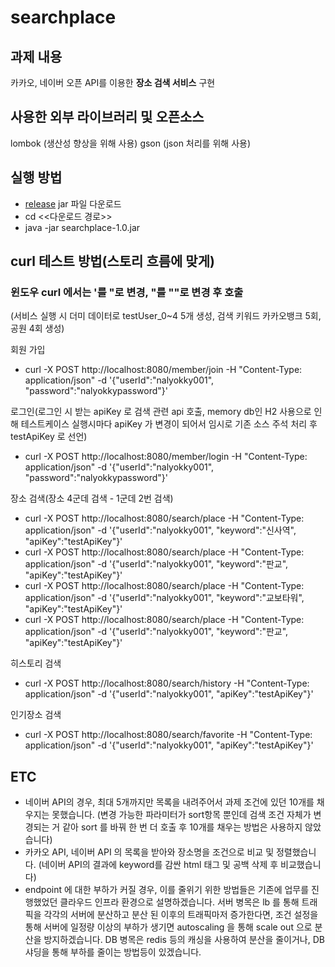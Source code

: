 # searchplace

## 과제 내용
카카오, 네이버 오픈 API를 이용한 **장소 검색 서비스** 구현

## 사용한 외부 라이브러리 및 오픈소스
lombok (생산성 향상을 위해 사용)
gson (json 처리를 위해 사용)

## 실행 방법
- [release](https://github.com/nalyokky001/searchplace/releases/) jar 파일 다운로드
- cd <<다운로드 경로>>
- java -jar searchplace-1.0.jar

## curl 테스트 방법(스토리 흐름에 맞게)
### 윈도우 curl 에서는 '를 "로 변경, "를 ""로 변경 후 호출

(서비스 실행 시 더미 데이터로 testUser_0~4 5개 생성, 검색 키워드 카카오뱅크 5회, 공원 4회 생성)

회원 가입
- curl -X POST http://localhost:8080/member/join -H "Content-Type: application/json" -d '{"userId":"nalyokky001", "password":"nalyokkypassword"}'

로그인(로그인 시 받는 apiKey 로 검색 관련 api 호출, memory db인 H2 사용으로 인해 테스트케이스 실행시마다 apiKey 가 변경이 되어서 임시로 기존 소스 주석 처리 후 testApiKey 로 선언)
- curl -X POST http://localhost:8080/member/login -H "Content-Type: application/json" -d '{"userId":"nalyokky001", "password":"nalyokkypassword"}'

장소 검색(장소 4군데 검색 - 1군데 2번 검색)
- curl -X POST http://localhost:8080/search/place -H "Content-Type: application/json" -d '{"userId":"nalyokky001", "keyword":"신사역", "apiKey":"testApiKey"}'
- curl -X POST http://localhost:8080/search/place -H "Content-Type: application/json" -d '{"userId":"nalyokky001", "keyword":"판교", "apiKey":"testApiKey"}'
- curl -X POST http://localhost:8080/search/place -H "Content-Type: application/json" -d '{"userId":"nalyokky001", "keyword":"교보타워", "apiKey":"testApiKey"}'
- curl -X POST http://localhost:8080/search/place -H "Content-Type: application/json" -d '{"userId":"nalyokky001", "keyword":"판교", "apiKey":"testApiKey"}'

히스토리 검색
- curl -X POST http://localhost:8080/search/history -H "Content-Type: application/json" -d '{"userId":"nalyokky001", "apiKey":"testApiKey"}'

인기장소 검색
- curl -X POST http://localhost:8080/search/favorite -H "Content-Type: application/json" -d '{"userId":"nalyokky001", "apiKey":"testApiKey"}'

## ETC
- 네이버 API의 경우, 최대 5개까지만 목록을 내려주어서 과제 조건에 있던 10개를 채우지는 못했습니다. (변경 가능한 파라미터가 sort항목 뿐인데 검색 조건 자체가 변경되는 거 같아 sort 를 바꿔 한 번 더 호출 후 10개를 채우는 방법은 사용하지 않았습니다)
- 카카오 API, 네이버 API 의 목록을 받아와 장소명을 조건으로 비교 및 정렬했습니다. (네이버 API의 결과에 keyword를 감싼 html 태그 및 공백 삭제 후 비교했습니다)
- endpoint 에 대한 부하가 커질 경우, 이를 줄위기 위한 방법들은 기존에 업무를 진행했었던 클라우드 인프라 환경으로 설명하겠습니다. 서버 병목은 lb 를 통해 트래픽을 각각의 서버에 분산하고 분산 된 이후의 트래픽마저 증가한다면, 조건 설정을 통해 서버에 일정량 이상의 부하가 생기면 autoscaling 을 통해 scale out 으로 분산을 방지하겠습니다. DB 병목은 redis 등의 캐싱을 사용하여 분산을 줄이거나, DB 샤딩을 통해 부하를 줄이는 방법등이 있겠습니다.  